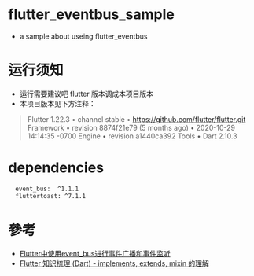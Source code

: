 # flutter_eventbus_sample

- a sample about useing flutter_eventbus

# 运行须知

- 运行需要建议吧 flutter 版本调成本项目版本
- 本项目版本见下方注释：

>Flutter 1.22.3 • channel stable • https://github.com/flutter/flutter.git
 Framework • revision 8874f21e79 (5 months ago) • 2020-10-29 14:14:35 -0700
 Engine • revision a1440ca392
 Tools • Dart 2.10.3

# dependencies

```html
  event_bus:  ^1.1.1
  fluttertoast: ^7.1.1
```

# 參考

- [Flutter中使用event_bus进行事件广播和事件监听](https://cloud.tencent.com/developer/article/1520801)
- [Flutter 知识梳理 (Dart) - implements, extends, mixin 的理解](https://www.jianshu.com/p/18e8d285c81a)
